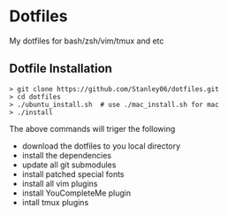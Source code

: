 # Dotfiles
My dotfiles for bash/zsh/vim/tmux and etc

## Dotfile Installation

```
> git clone https://github.com/Stanley06/dotfiles.git
> cd dotfiles
> ./ubuntu_install.sh  # use ./mac_install.sh for mac
> ./install
```

The above commands will triger the following
* download the dotfiles to you local directory
* install the dependencies
* update all git submodules
* install patched special fonts
* install all vim plugins
* install YouCompleteMe plugin
* intall tmux plugins
